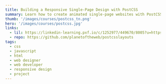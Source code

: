 ```yaml
---
title: Building a Responsive Single-Page Design with PostCSS
summary: Learn how to create animated single-page websites with PostCSS, the CSS post-processor that extends the power of CSS through JavaScript.
thumb: '/images/courses/postcss_tn.png'
hero: '/images/courses/postcss.jpg'
links:
  - lil: https://linkedin-learning.pxf.io/c/1252977/449670/8005?u=https%3A%2F%2Fwww.linkedin.com%2Flearning%2Fbuilding-a-responsive-single-page-design-with-postcss
  - repo: https://github.com/planetoftheweb/postcsslayouts
tags:
  - css
  - javascript
  - html
  - web designer
  - web developer
  - responsive design
  - project
---
```

